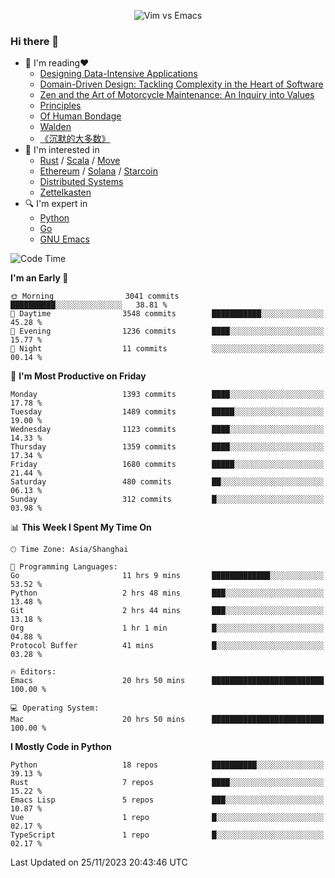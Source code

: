 <p align="center">
    <img src="https://gist.githubusercontent.com/coldnight/e696baffb094e71c96cb302118878eae/raw/40ea5053a6f66cc65f90f437e4173497da225958/banner.gif" alt="Vim vs Emacs" />
</p>

### Hi there 👋

- 📖 I'm reading❤️
    + [Designing Data-Intensive Applications](https://www.oreilly.com/library/view/designing-data-intensive-applications/9781491903063/)
    + [Domain-Driven Design: Tackling Complexity in the Heart of Software](https://www.dddcommunity.org/book/evans_2003/)
    + [Zen and the Art of Motorcycle Maintenance: An Inquiry into Values](https://en.wikipedia.org/wiki/Zen_and_the_Art_of_Motorcycle_Maintenance)
    + [Principles](https://www.principles.com/)
    + [Of Human Bondage](https://en.wikipedia.org/wiki/Of_Human_Bondage)
    + [Walden](https://en.wikipedia.org/wiki/Walden)
    + [《沉默的大多数》](https://en.wikipedia.org/wiki/Silent_majority)
- 🌱 I'm interested in
    + [Rust](https://www.rust-lang.org/) / [Scala](https://www.scala-lang.org/) / [Move](https://github.com/move-language/move/)
    + [Ethereum](https://ethereum.org/en/) / [Solana](https://solana.com/) / [Starcoin](https://github.com/starcoinorg/starcoin)
	+ [Distributed Systems](https://www.linuxzen.com/notes/topics/20200320174417_%E5%88%86%E5%B8%83%E5%BC%8F/)
	+ [Zettelkasten](https://www.linuxzen.com/notes/notes/20220120080920-slip_box/)
- 🔍 I'm expert in
    + [Python](https://www.python.org/)
    + [Go](https://go.dev/)
    + [GNU Emacs](https://www.gnu.org/software/emacs/)

<!--START_SECTION:waka-->
![Code Time](http://img.shields.io/badge/Code%20Time-2%2C496%20hrs%203%20mins-blue)

**I'm an Early 🐤** 

```text
🌞 Morning                3041 commits        ██████████░░░░░░░░░░░░░░░   38.81 % 
🌆 Daytime                3548 commits        ███████████░░░░░░░░░░░░░░   45.28 % 
🌃 Evening                1236 commits        ████░░░░░░░░░░░░░░░░░░░░░   15.77 % 
🌙 Night                  11 commits          ░░░░░░░░░░░░░░░░░░░░░░░░░   00.14 % 
```
📅 **I'm Most Productive on Friday** 

```text
Monday                   1393 commits        ████░░░░░░░░░░░░░░░░░░░░░   17.78 % 
Tuesday                  1489 commits        █████░░░░░░░░░░░░░░░░░░░░   19.00 % 
Wednesday                1123 commits        ████░░░░░░░░░░░░░░░░░░░░░   14.33 % 
Thursday                 1359 commits        ████░░░░░░░░░░░░░░░░░░░░░   17.34 % 
Friday                   1680 commits        █████░░░░░░░░░░░░░░░░░░░░   21.44 % 
Saturday                 480 commits         ██░░░░░░░░░░░░░░░░░░░░░░░   06.13 % 
Sunday                   312 commits         █░░░░░░░░░░░░░░░░░░░░░░░░   03.98 % 
```


📊 **This Week I Spent My Time On** 

```text
🕑︎ Time Zone: Asia/Shanghai

💬 Programming Languages: 
Go                       11 hrs 9 mins       █████████████░░░░░░░░░░░░   53.52 % 
Python                   2 hrs 48 mins       ███░░░░░░░░░░░░░░░░░░░░░░   13.48 % 
Git                      2 hrs 44 mins       ███░░░░░░░░░░░░░░░░░░░░░░   13.18 % 
Org                      1 hr 1 min          █░░░░░░░░░░░░░░░░░░░░░░░░   04.88 % 
Protocol Buffer          41 mins             █░░░░░░░░░░░░░░░░░░░░░░░░   03.28 % 

🔥 Editors: 
Emacs                    20 hrs 50 mins      █████████████████████████   100.00 % 

💻 Operating System: 
Mac                      20 hrs 50 mins      █████████████████████████   100.00 % 
```

**I Mostly Code in Python** 

```text
Python                   18 repos            ██████████░░░░░░░░░░░░░░░   39.13 % 
Rust                     7 repos             ████░░░░░░░░░░░░░░░░░░░░░   15.22 % 
Emacs Lisp               5 repos             ███░░░░░░░░░░░░░░░░░░░░░░   10.87 % 
Vue                      1 repo              █░░░░░░░░░░░░░░░░░░░░░░░░   02.17 % 
TypeScript               1 repo              █░░░░░░░░░░░░░░░░░░░░░░░░   02.17 % 
```




 Last Updated on 25/11/2023 20:43:46 UTC
<!--END_SECTION:waka-->
